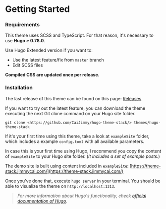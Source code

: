 # Getting Started

### Requirements

This theme uses SCSS and TypeScript. For that reason, it's necessary to use **Hugo ≥ 0.78.0**.

Use Hugo Extended version if you want to:

* Use the latest feature/fix from `master` branch
* Edit SCSS files

**Compiled CSS are updated once per release.**

### Installation

The last release of this theme can be found on this page: [Releases](https://github.com/CaiJimmy/hugo-theme-stack/releases)

If you want to try out the latest feature, you can download the theme executing the next Git clone command on your Hugo site folder.

```text
git clone <https://github.com/CaiJimmy/hugo-theme-stack/> themes/hugo-theme-stack
```

If it's your first time using this theme, take a look at `exampleSite` folder, which includes a example `config.toml` with all available parameters.

In case this is your first time using Hugo, I recommend you copy the content of `exampleSite` to your Hugo site folder. \(_It includes a set of example posts._\)

The demo site is built using content included in `exampleSite`: [https://theme-stack.jimmycai.com/](https://theme-stack.jimmycai.com/)

Once you've done that, execute `hugo server` in your terminal. You should be able to visualize the theme on `http://localhost:1313`.

> _For more information about Hugo's functionality, check_ [_official documentation of Hugo_](https://gohugo.io/documentation/)_._

